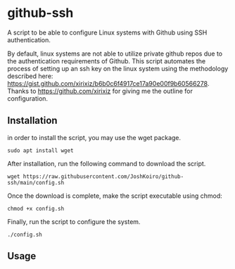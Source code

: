 # github-ssh
A script to be able to configure Linux systems with Github using SSH authentication.

By default, linux systems are not able to utilize private github repos due to the authentication requirements of Github. This script automates the process of setting up an ssh key on the linux system using the methodology described here: https://gist.github.com/xirixiz/b6b0c6f4917ce17a90e00f9b60566278. Thanks to https://github.com/xirixiz for giving me the outline for configuration.

## Installation
in order to install the script, you may use the wget package.
```
sudo apt install wget
```
After installation, run the following command to download the script.
```
wget https://raw.githubusercontent.com/JoshKoiro/github-ssh/main/config.sh
```
Once the download is complete, make the script executable using chmod:
```
chmod +x config.sh
```

Finally, run the script to configure the system.
```
./config.sh
```
## Usage


